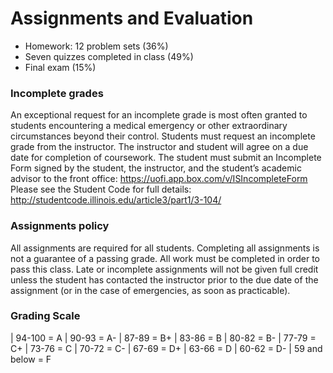# Assignments and Evaluation

- Homework: 12 problem sets (36%)
- Seven quizzes completed in class (49%)
- Final exam (15%)

### Incomplete grades

An exceptional request for an incomplete grade is most often granted
to students encountering a medical emergency or other extraordinary
circumstances beyond their control. Students must request an
incomplete grade from the instructor. The instructor and student will
agree on a due date for completion of coursework. The student must
submit an Incomplete Form signed by the student, the instructor, and
the student’s academic advisor to the front office:
<https://uofi.app.box.com/v/ISIncompleteForm> Please see the Student
Code for full details:
<http://studentcode.illinois.edu/article3/part1/3-104/>

### Assignments policy

All assignments are required for all students. Completing
all assignments is not a guarantee of a passing grade.  All work must
be completed in order to pass this class. Late or incomplete
assignments will not be given full credit unless the student has
contacted the instructor prior to the due date of the assignment (or
in the case of emergencies, as soon as practicable).

### Grading Scale

| 94-100 = A
| 90-93 = A-
| 87-89 = B+
| 83-86 = B
| 80-82 = B-
| 77-79 = C+
| 73-76 = C
| 70-72 = C-
| 67-69 = D+
| 63-66 = D
| 60-62 = D-
| 59 and below = F


